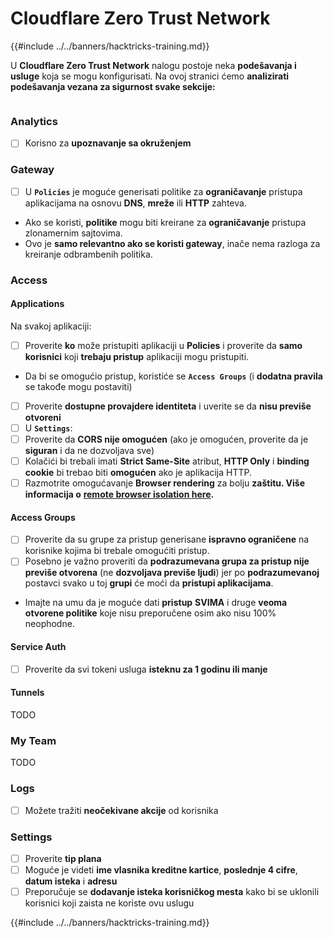 # Cloudflare Zero Trust Network

{{#include ../../banners/hacktricks-training.md}}

U **Cloudflare Zero Trust Network** nalogu postoje neka **podešavanja i usluge** koja se mogu konfigurisati. Na ovoj stranici ćemo **analizirati podešavanja vezana za sigurnost svake sekcije:**

<figure><img src="../../images/image (206).png" alt=""><figcaption></figcaption></figure>

### Analytics

- [ ] Korisno za **upoznavanje sa okruženjem**

### **Gateway**

- [ ] U **`Policies`** je moguće generisati politike za **ograničavanje** pristupa aplikacijama na osnovu **DNS**, **mreže** ili **HTTP** zahteva.
- Ako se koristi, **politike** mogu biti kreirane za **ograničavanje** pristupa zlonamernim sajtovima.
- Ovo je **samo relevantno ako se koristi gateway**, inače nema razloga za kreiranje odbrambenih politika.

### Access

#### Applications

Na svakoj aplikaciji:

- [ ] Proverite **ko** može pristupiti aplikaciji u **Policies** i proverite da **samo** **korisnici** koji **trebaju pristup** aplikaciji mogu pristupiti.
- Da bi se omogućio pristup, koristiće se **`Access Groups`** (i **dodatna pravila** se takođe mogu postaviti)
- [ ] Proverite **dostupne provajdere identiteta** i uverite se da **nisu previše otvoreni**
- [ ] U **`Settings`**:
- [ ] Proverite da **CORS nije omogućen** (ako je omogućen, proverite da je **siguran** i da ne dozvoljava sve)
- [ ] Kolačići bi trebali imati **Strict Same-Site** atribut, **HTTP Only** i **binding cookie** bi trebao biti **omogućen** ako je aplikacija HTTP.
- [ ] Razmotrite omogućavanje **Browser rendering** za bolju **zaštitu. Više informacija o** [**remote browser isolation here**](https://blog.cloudflare.com/cloudflare-and-remote-browser-isolation/)**.**

#### **Access Groups**

- [ ] Proverite da su grupe za pristup generisane **ispravno ograničene** na korisnike kojima bi trebale omogućiti pristup.
- [ ] Posebno je važno proveriti da **podrazumevana grupa za pristup nije previše otvorena** (ne **dozvoljava previše ljudi**) jer po **podrazumevanoj** postavci svako u toj **grupi** će moći da **pristupi aplikacijama**.
- Imajte na umu da je moguće dati **pristup** **SVIMA** i druge **veoma otvorene politike** koje nisu preporučene osim ako nisu 100% neophodne.

#### Service Auth

- [ ] Proverite da svi tokeni usluga **isteknu za 1 godinu ili manje**

#### Tunnels

TODO

### My Team

TODO

### Logs

- [ ] Možete tražiti **neočekivane akcije** od korisnika

### Settings

- [ ] Proverite **tip plana**
- [ ] Moguće je videti **ime vlasnika kreditne kartice**, **poslednje 4 cifre**, **datum isteka** i **adresu**
- [ ] Preporučuje se **dodavanje isteka korisničkog mesta** kako bi se uklonili korisnici koji zaista ne koriste ovu uslugu

{{#include ../../banners/hacktricks-training.md}}
